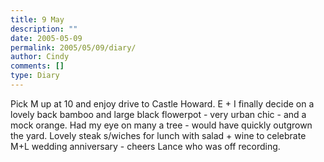 ```yaml
---
title: 9 May
description: ""
date: 2005-05-09
permalink: 2005/05/09/diary/
author: Cindy
comments: []
type: Diary
---
```


Pick M up at 10 and enjoy drive to Castle Howard. E + I finally decide on a lovely back bamboo and large black flowerpot - very urban chic - and a mock orange. Had my eye on many a tree - would have quickly outgrown the yard. Lovely steak s/wiches for lunch with salad + wine to celebrate M+L wedding anniversary - cheers Lance who was off recording.
